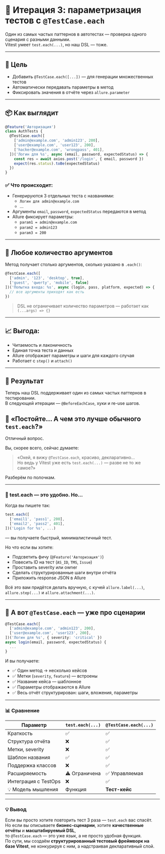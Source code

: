 # 🔁 Итерация 3: параметризация тестов с `@TestCase.each`

Один из самых частых паттернов в автотестах — проверка одного сценария с разными данными.  
Vitest умеет `test.each(...)`, но наш DSL — тоже.

---

## 🧩 Цель

- Добавить `@TestCase.each([...])` — для генерации множественных тестов
- Автоматически передавать параметры в метод
- Фиксировать значения в отчёте через `allure.parameter`

---

## 📦 Как выглядит

```ts
@Feature('Авторизация')
class AuthTests {
  @TestCase.each([
    ['admin@example.com', 'admin123', 200],
    ['user@example.com', 'user123', 200],
    ['hacker@example.com', 'wrongpass', 401],
  ])('Логин для %s', async (email, password, expectedStatus) => {
    const res = await axios.post('/login', { email, password })
    expect(res.status).toBe(expectedStatus)
  })
}
```

### ✅ Что происходит:

- Генерируются 3 отдельных теста с названиями:
  - `Логин для admin@example.com`
  - ...
- Аргументы `email`, `password`, `expectedStatus` передаются в метод
- Allure фиксирует параметры:
  - `param1 = admin@example.com`
  - `param2 = admin123`
  - `param3 = 200`

---

## 🧠 Любое количество аргументов

Метод получает столько аргументов, сколько указано в `.each()`:

```ts
@TestCase.each([
  ['admin', '123', 'desktop', true],
  ['guest', 'qwerty', 'mobile', false]
])('Попытка входа: %s', async (login, pass, platform, expected) => {
  // все аргументы приходят как есть
})
```

> DSL не ограничивает количество параметров — работает как `(...args) => {}`

---

## 📈 Выгода:

- Читаемость и лаконичность
- Единая точка теста и данных
- Allure отображает параметры и шаги для каждого случая
- Работает с `step()` и `attach()`

---

## 🎯 Результат

Теперь наш DSL поддерживает один из самых частых паттернов в тестировании.  
В следующей итерации — `@BeforeEachCase`, хуки и re-use шагов.

## 💭 «Постойте… А чем это лучше обычного `test.each`?»

Отличный вопрос.

Вы, скорее всего, сейчас думаете:

> «Окей, я вижу `@TestCase.each`, красиво, декларативно…  
> Но ведь у Vitest уже есть `test.each(...)` — разве не то же самое?»

Разберём по полочкам.

---

### 🤜 test.each — это удобно. Но…

Когда вы пишете так:

```ts
test.each([
  ['email1', 'pass1', 200],
  ['email2', 'pass2', 401],
])('Login for %s', ...)
```

— вы получаете быстрый, минималистичный тест.

Но что если вы хотите:

- Подсветить фичу (`@Feature('Авторизация')`)
- Повесить ID на тест (`AS_ID`, `TMS`, `Issue`)
- Проставить severity или owner
- Сделать структурированные шаги внутри отчёта
- Приложить response JSON в Allure

Всё это вам придётся делать вручную, с кучей `allure.label(...)`, `allure.step(...)` и `allure.attachment(...)`.

---

## 🎯 А вот `@TestCase.each` — уже про сценарии

```ts
@TestCase.each([
  ['admin@example.com', 'admin123', 200],
  ['user@example.com', 'user123', 200],
])('Логин для %s', { severity: 'critical' })
async login(email, password, expectedStatus) {
  ...
}
```

И вы получаете:

- ✅ Один метод → несколько кейсов
- ✅ Метки (`severity`, `feature`) — встроены
- ✅ Название кейса — шаблонное
- ✅ Параметры отображаются в Allure
- ✅ Весь отчёт структурирован: шаги, вложения, параметры

---

### 📊 Сравнение

| Параметр | `test.each(...)` | `@TestCase.each(...)` |
|---------|------------------|------------------------|
| Краткость | ✅ | ✅ |
| Структура отчёта | ❌ | ✅ |
| Метки, severity | ❌ | ✅ |
| Шаблон названия | ✅ | ✅ |
| Поддержка классов | ❌ | ✅ |
| Расширяемость | ⚠️ Ограничена | ✅ Управляемая |
| Интеграция с TestOps | ❌ | ✅ |
| 💡 Модель мышления | Функция | **Тест-кейс** |

---

### 💡 Вывод

Если вы просто хотите повторить тест 3 раза — `test.each` вас спасёт.  
Но если вы описываете **бизнес-сценарии**, хотите **качественные отчёты** и **масштабируемый DSL**,  
то `@TestCase.each` — это уже язык, а не просто удобная функция.  
По сути, мы создаём **структурированный тестовый фреймворк на базе Vitest**,
не конкурируя с ним, а надстраивая декларативный слой.
